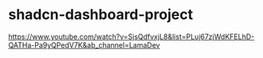 # shadcn-dashboard-project
https://www.youtube.com/watch?v=SjsQdfvxjL8&list=PLuj67zjWdKFELhD-QATHa-Pa9yQPedV7K&ab_channel=LamaDev
